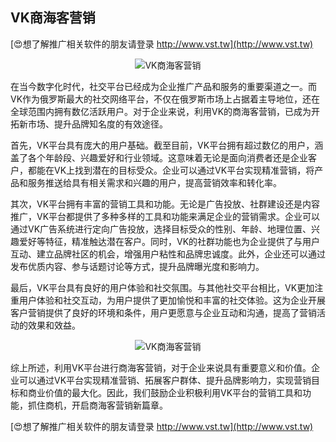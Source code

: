 ## **VK商海客营销**

[😍想了解推广相关软件的朋友请登录 http://www.vst.tw](http://www.vst.tw)

 <center><img src="https://vst.tw/MP4/tuiguang/png/4.png" alt="VK商海客营销"></center>

在当今数字化时代，社交平台已经成为企业推广产品和服务的重要渠道之一。而VK作为俄罗斯最大的社交网络平台，不仅在俄罗斯市场上占据着主导地位，还在全球范围内拥有数亿活跃用户。对于企业来说，利用VK的商海客营销，已成为开拓新市场、提升品牌知名度的有效途径。

首先，VK平台具有庞大的用户基础。截至目前，VK平台拥有超过数亿的用户，涵盖了各个年龄段、兴趣爱好和行业领域。这意味着无论是面向消费者还是企业客户，都能在VK上找到潜在的目标受众。企业可以通过VK平台实现精准营销，将产品和服务推送给具有相关需求和兴趣的用户，提高营销效率和转化率。

其次，VK平台拥有丰富的营销工具和功能。无论是广告投放、社群建设还是内容推广，VK平台都提供了多种多样的工具和功能来满足企业的营销需求。企业可以通过VK广告系统进行定向广告投放，选择目标受众的性别、年龄、地理位置、兴趣爱好等特征，精准触达潜在客户。同时，VK的社群功能也为企业提供了与用户互动、建立品牌社区的机会，增强用户粘性和品牌忠诚度。此外，企业还可以通过发布优质内容、参与话题讨论等方式，提升品牌曝光度和影响力。

最后，VK平台具有良好的用户体验和社交氛围。与其他社交平台相比，VK更加注重用户体验和社交互动，为用户提供了更加愉悦和丰富的社交体验。这为企业开展客户营销提供了良好的环境和条件，用户更愿意与企业互动和沟通，提高了营销活动的效果和效益。

 <center><img src="https://vst.tw/MP4/tuiguang/png/5.png" alt="VK商海客营销"></center>

综上所述，利用VK平台进行商海客营销，对于企业来说具有重要意义和价值。企业可以通过VK平台实现精准营销、拓展客户群体、提升品牌影响力，实现营销目标和商业价值的最大化。因此，我们鼓励企业积极利用VK平台的营销工具和功能，抓住商机，开启商海客营销新篇章。

[😍想了解推广相关软件的朋友请登录 http://www.vst.tw](http://www.vst.tw)



